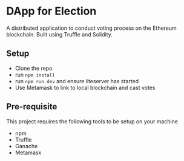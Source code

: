 # DApp for Election
A distributed application to conduct voting process on the Ethereum blockchain. Built using Truffle and Solidity.

## Setup
* Clone the repo
* run `npm install`
* run `npm run dev` and ensure liteserver has started
* Use Metamask to link to local blockchain and cast votes

## Pre-requisite
This project requires the following tools to be setup on your machine
* npm
* Truffle
* Ganache
* Metamask

